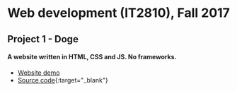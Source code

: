 # Web development (IT2810), Fall 2017

## Project 1 - Doge
#### A website written in HTML, CSS and JS. No frameworks.
* [Website demo](/IT2810/project1/home.html)
* [Source code](https://github.com/ph10m/IT2810/tree/master/project1){:target="_blank"}
